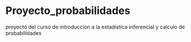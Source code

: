 # Proyecto_probabilidades
proyecto del curso de introduccion a la estadistica inferencial y calculo de probabilidades 
